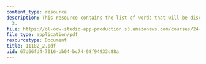 ```yaml
---
content_type: resource
description: This resource contains the list of words that will be discussed in day
  3.
file: https://ol-ocw-studio-app-production.s3.amazonaws.com/courses/24-942-grammar-of-a-less-familiar-language-spring-2003/67d66fd47016bb04bc7498f94933d88a_11182_2.pdf
file_type: application/pdf
resourcetype: Document
title: 11182_2.pdf
uid: 67d66fd4-7016-bb04-bc74-98f94933d88a
---
```

